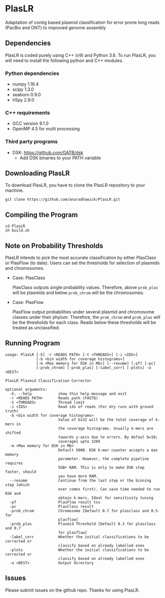# PlasLR
Adaptation of contig based plasmid classification for error prone long reads (PacBio and ONT) to improved genome assembly
## Dependencies
PlasLR is coded purely using C++ (v9) and Python 3.6. To run PlasLR, you will need to install the following python and C++ modules.

### Python dependencies
* numpy 1.16.4 
* scipy 1.3.0 
* seaborn 0.9.0
* h5py 2.9.0

### C++ requirements
* GCC version 9.1.0
* OpenMP 4.5 for multi processing

### Third party programs
* DSK: https://github.com/GATB/dsk
    * Add DSK binaries to your PATH variable

## Downloading PlasLR
To download PlasLR, you have to clone the PlasLR repository to your machine.

```
git clone https://github.com/anuradhawick/PlasLR.git
```

## Compiling the Program

```
cd PlasLR
sh build.sh
```

## Note on Probability Thresholds

PlasLR intends to pick the most accurate classification by either PlasClass or PlasFlow (to date). Users can set the thresholds for selection of plasmids and chromosomes.

* Case: PlasClass

    PlasClass outputs single probability values. Therefore, above `prob_plas` will be plasmids and below `prob_chrom` will be the chromosomes.

* Case: PlasFlow

    PlasFlow output probabilities under several plasmid and chromosome classes under their phylum. Therefore, the `prob_chrom` and `prob_plas` will be the thresholds for each class. Reads below these thresholds will be treated as unclassified.

## Running Program

```
usage: PlasLR [-h] -r <READS PATH> [-t <THREADS>] [-i <IDS>]
              [-b <bin width for coverage histograms>]
              [-m <Max memory for DSK in Mb>] [--resume] [-pf] [-pc]
              [-prob_chrom] [-prob_plas] [-label_corr] [-plots] -o <DEST>

PlasLR Plasmid Classification Corrector

optional arguments:
  -h, --help            show this help message and exit
  -r <READS PATH>       Reads path (FASTQ)
  -t <THREADS>          Thread limit
  -i <IDS>              Read ids of reads (For dry runs with ground truth)
  -b <bin width for coverage histograms>
                        Value of bx32 will be the total coverage of k-mers in
                        the coverage histograms. Usually k-mers are shifted
                        towards y-axis due to errors. By defaul b=10;
                        coverages upto 320X
  -m <Max memory for DSK in Mb>
                        Default 5000. DSK k-mer counter accepts a max memory
                        parameter. However, the complete pipeline requires
                        5GB+ RAM. This is only to make DSK step faster, should
                        you have more RAM.
  --resume              Continue from the last step or the binning step (which
                        ever comes first). Can save time needed to run DSK and
                        obtain k-mers. Ideal for sensitivity tuning
  -pf                   PlasFlow result tsv
  -pc                   PlasClass result
  -prob_chrom           Chromosome [Default 0.7 for plasclass and 0.5 for
                        plasflow]
  -prob_plas            Plasmid Threshold [Default 0.3 for plasclass and 0.7
                        for plasflow]
  -label_corr           Whether the initial classifications to be corrected or
                        classify based on already labelled ones
  -plots                Whether the initial classifications to be corrected or
                        classify based on already labelled ones
  -o <DEST>             Output directory
```

## Issues

Please submit issues on the github repo. Thanks for using PlasLR.